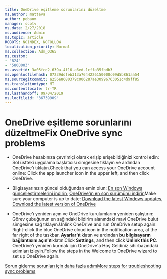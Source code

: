```yaml
---
title: OneDrive eşitleme sorunlarını düzeltme
ms.author: matteva
author: pebaum
manager: scotv
ms.date: 2/27/2018
ms.audience: Admin
ms.topic: article
ROBOTS: NOINDEX, NOFOLLOW
localization_priority: Normal
ms.collection: Adm_O365
ms.custom:
- "824"
- "5800003"
ms.assetid: 3a05fcd2-639a-4f16-a6ed-1cffa35fbdb3
ms.openlocfilehash: 07239ddfeb313a7644226150000c09d5b861aa54
ms.sourcegitcommit: a256e8680379c006287ae30996763051c4d9ff85
ms.translationtype: MT
ms.contentlocale: tr-TR
ms.lasthandoff: 09/04/2019
ms.locfileid: "36739909"
---
```

# <a name="fix-onedrive-sync-problems"></a><span data-ttu-id="2cb57-102">OneDrive eşitleme sorunlarını düzeltme</span><span class="sxs-lookup"><span data-stu-id="2cb57-102">Fix OneDrive sync problems</span></span>

- <span data-ttu-id="2cb57-103">OneDrive hesabınıza çevrimiçi olarak erişip erişebildiğinizi kontrol edin: Sol üstteki uygulama başlatıcısı simgesine tıklayın ve ardından OneDrive'ı tıklatın.</span><span class="sxs-lookup"><span data-stu-id="2cb57-103">Check that you can access your OneDrive account online: Click the app launcher icon in the upper left, and then click OneDrive.</span></span>
    
- <span data-ttu-id="2cb57-104">Bilgisayarınızın güncel olduğundan emin olun: [En son Windows güncelleştirmelerini indirin](http://go.microsoft.com/fwlink/p/?LinkId=825773), [OneDrive'ın en son sürümünü indirin](https://go.microsoft.com/fwlink/p/?linkid=844652)</span><span class="sxs-lookup"><span data-stu-id="2cb57-104">Make sure your computer is up to date: [Download the latest Windows updates](http://go.microsoft.com/fwlink/p/?LinkId=825773), [Download the latest version of OneDrive](https://go.microsoft.com/fwlink/p/?linkid=844652)</span></span>
    
- <span data-ttu-id="2cb57-105">OneDrive'ı yeniden açın ve OneDrive kurulumlarını yeniden çalıştırın: Görev çubuğunun en sağındaki bildirim alanındaki mavi OneDrive bulut simgesine sağ tıklayın.</span><span class="sxs-lookup"><span data-stu-id="2cb57-105">Unlink OneDrive and run OneDrive setup again: Right-click the blue OneDrive cloud icon in the notification area, at the far right of the taskbar.</span></span> <span data-ttu-id="2cb57-106">**Ayarlar'ı**tıklatın ve ardından **bu bilgisayarın bağlantısını açın'ı**tıklatın.</span><span class="sxs-lookup"><span data-stu-id="2cb57-106">Click **Settings**, and then click **Unlink this PC**.</span></span> <span data-ttu-id="2cb57-107">OneDrive'ı yeniden kurmak için OneDrive'a Hoş Geldiniz sihirbazındaki adımları izleyin.</span><span class="sxs-lookup"><span data-stu-id="2cb57-107">Follow the steps in the Welcome to OneDrive wizard to set up OneDrive again.</span></span>
    
[<span data-ttu-id="2cb57-108">Sorun giderme sorunları için daha fazla adım</span><span class="sxs-lookup"><span data-stu-id="2cb57-108">More steps for troubleshooting sync problems</span></span>](https://support.office.com/article/fix-onedrive-for-business-sync-problems-207e983e-146d-404c-a994-672ef29e1f90)
  

